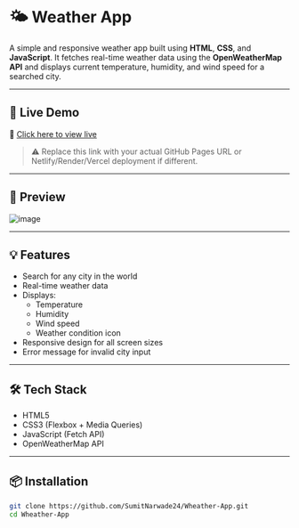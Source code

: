 # 🌤️ Weather App

A simple and responsive weather app built using **HTML**, **CSS**, and **JavaScript**. It fetches real-time weather data using the **OpenWeatherMap API** and displays current temperature, humidity, and wind speed for a searched city.

---

## 🚀 Live Demo

🔗 [Click here to view live](https://sumitnarwade24.github.io/Wheather-App/)

> ⚠️ Replace this link with your actual GitHub Pages URL or Netlify/Render/Vercel deployment if different.

---

## 📸 Preview

![image](https://github.com/user-attachments/assets/a4bf8bd0-e11b-4ccb-a7f5-77dbcb57a701)



---

## 💡 Features

- Search for any city in the world
- Real-time weather data
- Displays:
  - Temperature
  - Humidity
  - Wind speed
  - Weather condition icon
- Responsive design for all screen sizes
- Error message for invalid city input

---

## 🛠️ Tech Stack

- HTML5
- CSS3 (Flexbox + Media Queries)
- JavaScript (Fetch API)
- OpenWeatherMap API

---

## 📦 Installation

```bash
git clone https://github.com/SumitNarwade24/Wheather-App.git
cd Wheather-App
